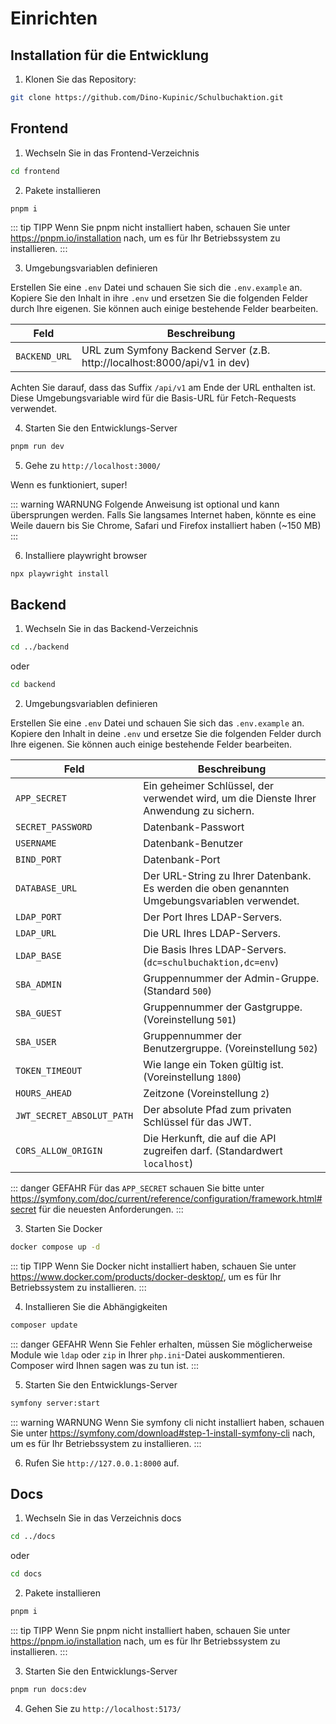 # Einrichten

## Installation für die Entwicklung

1. Klonen Sie das Repository:

```bash
git clone https://github.com/Dino-Kupinic/Schulbuchaktion.git
```

## Frontend

1. Wechseln Sie in das Frontend-Verzeichnis

```bash
cd frontend
```

2. Pakete installieren

```bash
pnpm i
```

::: tip TIPP
Wenn Sie pnpm nicht installiert haben, schauen Sie unter https://pnpm.io/installation nach, um es für Ihr Betriebssystem
zu installieren.
:::

3. Umgebungsvariablen definieren

Erstellen Sie eine `.env` Datei und schauen Sie sich die `.env.example` an. Kopiere Sie den Inhalt in ihre `.env` und
ersetzen Sie die folgenden Felder durch Ihre eigenen. Sie können auch einige bestehende Felder bearbeiten.

| Feld          | Beschreibung                                                              |
|---------------|---------------------------------------------------------------------------|
| `BACKEND_URL` | URL zum Symfony Backend Server (z.B. http://localhost:8000/api/v1 in dev) |

Achten Sie darauf, dass das Suffix `/api/v1` am Ende der URL enthalten ist. Diese Umgebungsvariable wird für die
Basis-URL für Fetch-Requests verwendet.

4. Starten Sie den Entwicklungs-Server

```bash
pnpm run dev
```

5. Gehe zu `http://localhost:3000/`

Wenn es funktioniert, super!

::: warning WARNUNG
Folgende Anweisung ist optional und kann übersprungen werden. Falls Sie langsames Internet haben, könnte es eine
Weile dauern bis Sie Chrome, Safari und Firefox installiert haben (~150 MB)
:::

6. Installiere playwright browser

```
npx playwright install
```

## Backend

1. Wechseln Sie in das Backend-Verzeichnis

```bash
cd ../backend
```

oder

```bash
cd backend
```

2. Umgebungsvariablen definieren

Erstellen Sie eine `.env` Datei und schauen Sie sich das `.env.example` an. Kopiere den Inhalt in deine `.env` und
ersetze
Sie die folgenden Felder durch Ihre eigenen. Sie können auch einige bestehende Felder bearbeiten.

| Feld                      | Beschreibung                                                                                  |
|---------------------------|-----------------------------------------------------------------------------------------------|
| `APP_SECRET`              | Ein geheimer Schlüssel, der verwendet wird, um die Dienste Ihrer Anwendung zu sichern.        |
| `SECRET_PASSWORD`         | Datenbank-Passwort                                                                            |
| `USERNAME`                | Datenbank-Benutzer                                                                            |
| `BIND_PORT`               | Datenbank-Port                                                                                |
| `DATABASE_URL`            | Der URL-String zu Ihrer Datenbank. Es werden die oben genannten Umgebungsvariablen verwendet. |
| `LDAP_PORT`               | Der Port Ihres LDAP-Servers.                                                                  |
| `LDAP_URL`                | Die URL Ihres LDAP-Servers.                                                                   |
| `LDAP_BASE`               | Die Basis Ihres LDAP-Servers. (`dc=schulbuchaktion,dc=env`)                                   |
| `SBA_ADMIN`               | Gruppennummer der Admin-Gruppe. (Standard `500`)                                              |
| `SBA_GUEST`               | Gruppennummer der Gastgruppe. (Voreinstellung `501`)                                          |
| `SBA_USER`                | Gruppennummer der Benutzergruppe. (Voreinstellung `502`)                                      |
| `TOKEN_TIMEOUT`           | Wie lange ein Token gültig ist. (Voreinstellung `1800`)                                       |
| `HOURS_AHEAD`             | Zeitzone (Voreinstellung `2`)                                                                 |
| `JWT_SECRET_ABSOLUT_PATH` | Der absolute Pfad zum privaten Schlüssel für das JWT.                                         |
| `CORS_ALLOW_ORIGIN`       | Die Herkunft, die auf die API zugreifen darf. (Standardwert `localhost`)                      |

::: danger GEFAHR
Für das `APP_SECRET` schauen Sie bitte
unter https://symfony.com/doc/current/reference/configuration/framework.html#secret für die
neuesten Anforderungen.
:::

3. Starten Sie Docker

```bash
docker compose up -d
```

::: tip TIPP
Wenn Sie Docker nicht installiert haben, schauen Sie unter https://www.docker.com/products/docker-desktop/, um es für
Ihr Betriebssystem zu installieren.
:::

4. Installieren Sie die Abhängigkeiten

```bash
composer update
```

::: danger GEFAHR
Wenn Sie Fehler erhalten, müssen Sie möglicherweise Module wie `ldap` oder `zip` in Ihrer `php.ini`-Datei
auskommentieren. Composer wird Ihnen sagen was zu tun ist.
:::

5. Starten Sie den Entwicklungs-Server

```bash
symfony server:start
```

::: warning WARNUNG
Wenn Sie symfony cli nicht installiert haben, schauen Sie unter https://symfony.com/download#step-1-install-symfony-cli
nach, um es
für Ihr Betriebssystem zu installieren.
:::

6. Rufen Sie `http://127.0.0.1:8000` auf.

## Docs

1. Wechseln Sie in das Verzeichnis docs

```bash
cd ../docs
```

oder

```bash
cd docs
```

2. Pakete installieren

```bash
pnpm i
```

::: tip TIPP
Wenn Sie pnpm nicht installiert haben, schauen Sie unter https://pnpm.io/installation nach, um es für Ihr Betriebssystem
zu installieren.
:::

3. Starten Sie den Entwicklungs-Server

```bash
pnpm run docs:dev
```

4. Gehen Sie zu `http://localhost:5173/`

